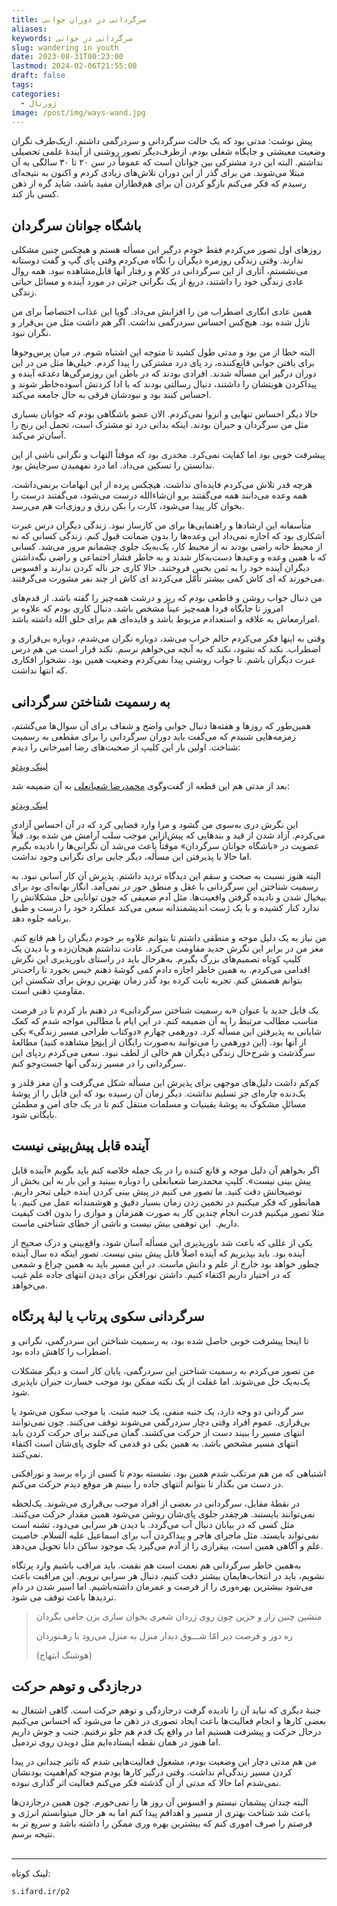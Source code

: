 ```yaml
---
title: سرگردانی در دوران جوانی
aliases: 
keywords: سرگردانی در جوانی
slug: wandering in youth
date: 2023-08-31T00:23:00
lastmod: 2024-02-06T21:55:00
draft: false
tags: 
categories:
  - ژورنال
image: /post/img/ways-wand.jpg
---
```


پیش نوشت: مدتی بود که یک حالت سرگردانی و سردرگمی داشتم. ازیک‌طرف نگران وضعیت معیشتی و جایگاه شغلی بودم، ازطرف‌دیگر تصور روشنی از آیندۀ علمی تحصیلی نداشتم. البته این درد مشترکی بین جوانان است که عموماً در سن ۲۰ تا ۳۰ سالگی به آن مبتلا می‌شوند. من برای گذر از این دوران تلاش‌های زیادی کردم و اکنون به نتیجه‌ای رسیدم که فکر می‌کنم بازگو کردن آن برای هم‌قطاران مفید باشد، شاید گره از ذهن کسی باز کند.

## باشگاه جوانان سرگردان

روزهای اول تصور می‌کردم فقط خودم درگیر این مسأله هستم و هیچکس چنین مشکلی ندارند. وقتی زندگی روزمره دیگران را نگاه می‌کردم وقتی پای گپ و گفت دوستانه می‌نشستم، آثاری از این سرگردانی در کلام و رفتار آنها قابل‌مشاهده نبود. همه روال عادی زندگی خود را داشتند، دریغ از یک نگرانی جزئی در مورد آینده و مسائل حیاتی زندگی.

همین عادی انگاری اضطراب من را افزایش می‌داد. گویا این عذاب اختصاصاً برای من نازل شده بود. هیچ‌کس احساس سردرگمی نداشت. اگر هم داشت مثل من بی‌قرار و نگران نبود.

البته خطا از من بود و مدتی طول کشید تا متوجه این اشتباه شوم. در میان پرس‌وجوها برای یافتن جوابی قانع‌کننده، رد پای درد مشترکی را پیدا کردم. خیلی‌ها مثل من در این دوران درگیر این مسأله شدند. افرادی بودند که در باطن این روزمرگی‌ها دغدغه آینده و پیداکردن هویتشان را داشتند، دنبال رسالتی بودند که با ادا کردنش آسوده‌خاطر شوند و احساس کنند بود و نبودشان فرقی به حال جامعه می‌کند.

حالا دیگر احساس تنهایی و انزوا نمی‌کردم. الان عضو باشگاهی بودم که جوانان بسیاری مثل من سرگردان و حیران بودند. اینکه بدانی درد تو مشترک است، تحمل این رنج را آسان‌تر می‌کند.

پیشرفت خوبی بود اما کفایت نمی‌کرد. مخدری بود که موقتاً التهاب و نگرانی ناشی از این ندانستن را تسکین می‌داد. اما درد نفهمیدن سرجایش بود.

هرچه قدر تلاش می‌کردم فایده‌ای نداشت. هیچکس پرده از این ابهامات برنمی‌داشت. همه وعده می‌دانند همه می‌گفتند برو ان‌شاءالله درست می‌شود، می‌گفتند درست را بخوان کار پیدا می‌شود، کارت را بکن رزق و روزی‌ات هم می‌رسد.

متأسفانه این ارشادها و راهنمایی‌ها برای من کارساز نبود. زندگی دیگران درس عبرت آشکاری بود که اجازه نمی‌داد این وعده‌ها را بدون ضمانت قبول کنم. زندگی کسانی که نه از محیط خانه راضی بودند نه از محیط کار، یک‌به‌یک جلوی چشمانم مرور می‌شد. کسانی که با همین وعده و وعیدها دست‌به‌کار شدند و به خاطر فشار اجتماعی و راضی نگه‌داشتن دیگران آینده خود را به ثمن بخس فروختند. حالا کاری جز ناله کردن ندارند و افسوس می‌خورند که ای کاش کمی بیشتر تأمّل می‌کردند ای کاش از چند نفر مشورت می‌گرفتند.

من دنبال جواب روشن و قاطعی بودم که ریز و درشت همه‌چیز را گفته باشد. از قدم‌های امروز تا جایگاه فردا همه‌چیز عیناً مشخص باشد. دنبال کاری بودم که علاوه بر امرارمعاش به علاقه و استعدادم مربوط باشد و فایده‌ای هم برای خلق الله داشته باشد.

وقتی به اینها فکر می‌کردم حالم خراب می‌شد، دوباره نگران می‌شدم، دوباره بی‌قراری و اضطراب. نکند که نشود، نکند که به آنچه می‌خواهم نرسم. نکند قرار است من هم درس عبرت دیگران باشم. تا جواب روشنی پیدا نمی‌کردم وضعیت همین بود. نشخوار افکاری که انتها نداشت.

## به رسمیت شناختن سرگردانی

همین‌طور که روزها و هفته‌ها دنبال جوابی واضح و شفاف برای آن سوال‌ها می‌گشتم، زمزمه‌هایی شنیدم که می‌گفت باید دوران سرگردانی را برای مقطعی به رسمیت شناخت. اولین بار این کلیپ از صحبت‌های رضا امیرخانی را دیدم:
<div id="25576688584"><script type="text/JavaScript" src="https://www.aparat.com/embed/amfM2?data[rnddiv]=25576688584&data[responsive]=yes"></script></div>

[لینک ویدئو](https://www.aparat.com/v/amfM2)



بعد از مدتی هم این قطعه از گفت‌وگوی [محمدرضا شعبانعلی](https://www.shabanali.com/) به آن ضمیمه شد:
<div id="46516804760"><script type="text/JavaScript" src="https://www.aparat.com/embed/ZlNF3?data[rnddiv]=46516804760&data[responsive]=yes"></script></div>

[لینک ویدئو](https://www.aparat.com/v/ZlNF3)


این نگرش دری به‌سوی من گشود و مرا وارد فضایی کرد که در آن احساس آزادی می‌کردم. آزاد شدن از قید و بندهایی که پیش‌ازاین موجب سلب آرامش من شده بود. قبلاً عضویت در «باشگاه جوانان سرگردان» موقتاً باعث می‌شد آن نگرانی‌ها را نادیده بگیرم اما حالا با پذیرفتن این مسأله، دیگر جایی برای نگرانی وجود نداشت.

البته هنوز نسبت به صحت و سقم این دیدگاه تردید داشتم. پذیرش آن کار آسانی نبود. به رسمیت شناختن این سرگردانی با عقل و منطق جور در نمی‌آمد. انگار بهانه‌ای بود برای بیخیال شدن و نادیده گرفتن واقعیت‌ها. مثل آدم ضعیفی که چون توانایی حل مشکلاتش را ندارد کنار کشیده و با یک ژست اندیشمندانه سعی می‌کند عملکرد خود را درست و طبق برنامه جلوه دهد.

من نیاز به یک دلیل موجه و منطقی داشتم تا بتوانم علاوه بر خودم دیگران را هم قانع کنم. مغز من در برابر این نگرش جدید مقاومت می‌کرد. عادت نداشتم هیجان‌زده و با دیدن یک کلیپ کوتاه تصمیم‌های بزرگ بگیرم. به‌هرحال باید در راستای باورپذیری این نگرش اقدامی می‌کردم. به همین خاطر اجازه دادم کمی گوشۀ ذهنم خیس بخورد تا راحت‌تر بتوانم هضمش کنم. تجربه ثابت کرده بود گذر زمان بهترین روش برای شکستن این مقاومتِ ذهنی است.

یک فایل جدید با عنوان «به رسمیت شناختن سرگردانی» در ذهنم باز کردم تا در فرصت مناسب مطالب مرتبط را به آن ضمیمه کنم. در این ایام با مطالبی مواجه شدم که کمک شایانی به پذیرفتن این مسأله کرد. دورهمی چهارمِ «دوکتاب طراحی مسیر زندگی» یکی از آنها بود. (این دورهمی را می‌توانید به‌صورت رایگان از [اینجا](https://doketab.ir/product/tms/) مشاهده کنید) مطالعۀ سرگذشت و شرح‌حال زندگی دیگران هم خالی از لطف نبود. سعی می‌کردم ردپای این سرگردانی را در مسیر زندگی آنها جست‌وجو کنم.

کم‌کم داشت دلیل‌های موجهی برای پذیرش این مسأله شکل می‌گرفت و آن مغز قلدر و یک‌دنده چاره‌ای جز تسلیم نداشت. دیگر زمان آن رسیده بود که این فایل را از پوشۀ مسائلِ مشکوک به پوشۀ یقینیات و مسلمات منتقل کنم تا در یک جای امن و مطمئن بایگانی شود.

## آینده قابل پیش‌بینی نیست

اگر بخواهم آن دلیل موجه و قانع کننده را در یک جمله خلاصه کنم باید بگویم «آینده قابل پیش بینی نیست». کلیپ محمدرضا شعبانعلی را دوباره ببینید و این بار به این بخش از توضیحاتش دقت کنید. ما تصور می کنیم در پیش بینی کردن آینده خیلی تبحر داریم. همانطور که فکر میکنیم در تخمین زدن زمان بسیار دقیق و هوشمندانه عمل می کنیم. یا مثلا تصور میکنیم قدرت انجام چندین کار به صورت همزمان و موازی را بدون افت کیفیت داریم.  این توهمی بیش نیست و ناشی از خطای شناختی ماست.

یکی از عللی که باعث شد باورپذیری این مسأله آسان شود، واقع‌بینی و درک صحیح از آینده بود. باید بپذیریم که آینده اصلاً قابل پیش بینی نیست. تصور اینکه ده سال آینده چطور خواهد بود خارج از علم و دانش ماست. در این مسیر باید به همین چراغ و شمعی که در اختیار داریم اکتفاء کنیم. داشتن نورافکن برای دیدن انتهای جاده علم غیب می‌خواهد.

## سرگردانی سکوی پرتاب یا لبۀ پرتگاه

تا اینجا پیشرفت خوبی حاصل شده بود، به رسمیت شناختن این سردرگمی، نگرانی و اضطراب را کاهش داده بود.

من تصور می‌کردم به رسمیت شناختن این سردرگمی، پایان کار است و دیگر مشکلات یک‌به‌یک حل می‌شوند. اما غفلت از یک نکته ممکن بود موجب خسارت جبران ناپذیری شود.

سر گردانی دو وجه دارد، یک جنبه منفی، یک جنبه مثبت. یا موجب سکون می‌شود یا بی‌قراری. عموم افراد وقتی دچار سردرگمی می‌شوند توقف می‌کنند. چون نمی‌توانند انتهای مسیر را ببیند دست از حرکت می‌کشند. گمان می‌کنند برای حرکت کردن باید انتهای مسیر مشخص باشد. به همین یکی دو قدمی که جلوی پای‌شان است اکتفاء نمی‌کنند.

اشتباهی که من هم مرتکب شدم همین بود. نشسته بودم تا کسی از راه برسد و نورافکنی در دست من بگذار تا بتوانم انتهای جاده را ببینم هر موقع دیدم حرکت می‌کنم.

در نقطۀ مقابل، سرگردانی در بعضی از افراد موجب بی‌قراری می‌شوند. یک‌لحظه نمی‌توانند بایستند. هرچقدر جلوی پای‌شان روشن می‌شود همین مقدار حرکت می‌کنند. مثل کسی که در بیابان دنبال آب می‌گردد. با دیدن هر سرابی می‌دود، تشنه است نمی‌تواند بایستد. مثل ماجرای هاجر و پیداکردن آب برای اسماعیل علیه السلام. خاصیت علم و آگاهی همین است، بیقراری را از آدم می‌گیرد یک موجود ساکن دانا تحویل می‌دهد.

به‌همین خاطر سرگردانی هم نعمت است هم نقمت. باید مراقب باشیم وارد پرتگاه نشویم، باید در انتخاب‌هایمان بیشتر دقت کنیم، دنبال هر سرابی نرویم. این مراقبت باعث می‌شود بیشترین بهره‌وری را از فرصت و عمرمان داشته‌باشیم. اما اسیر شدن در دام تردیدها باعث توقف می شود.

> منشین چنین زار و حزین چون روی زردان
> شعری بخوان سازی بزن جامی بگردان
> 
> ره دور و فرصت دیر امّا شـــوق دیدار
> منزل به منزل می‌رود با رهـنوردان
> 
> (هوشنگ ابتهاج)

## درجازدگی و توهم حرکت

جنبۀ دیگری که نباید آن را نادیده گرفت درجازدگی و توهم حرکت است. گاهی اشتغال به بعضی کارها و انجام فعالیت‌ها باعث ایجاد تصوری در ذهن ما می‌شود که احساس می‌کنیم درحال حرکت و پیشرفت هستیم اما در واقع یک قدم هم جلو نرفتیم. جنب و جوش داریم اما هنوز در همان نقطه ایستاده‌ایم مثل دویدن روی تردمیل.

من هم مدتی دچار این وضعیت بودم، مشغول فعالیت‌هایی شدم که تاثیر چندانی در پیدا کردن مسیر زندگی‌ام نداشت. وقتی درگیر کارها بودم متوجه کم‌اهمیت بودنشان نمی‌شدم اما حالا که مدتی از آن گذشته فکر می‌کنم فعالیت اثر گذاری نبوده.

البته چندان پیشمان نیستم و افسوس آن روز ها را نمی‌خورم. چون همین درجازدن‌ها باعث شد شناخت بهتری از مسیر و اهدافم پیدا کنم اما به هر حال میتوانستم انرژی و فرصتم را صرف اموری کنم که بیشترین بهره وری ممکن را داشته باشد و سریع تر به نتیجه برسم.
<br/>
<br/>

---
لینک کوتاه:
```
s.ifard.ir/p2
```



